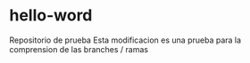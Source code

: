 # hello-word
Repositorio de prueba
Esta modificacion es una prueba para la comprension de las branches / ramas

